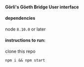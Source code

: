 #### Görli's Göeth Bridge User interface 

#### dependencies
node `8.10.0` or later 

#### instructions to run:
clone this repo

`npm i && npm start`
